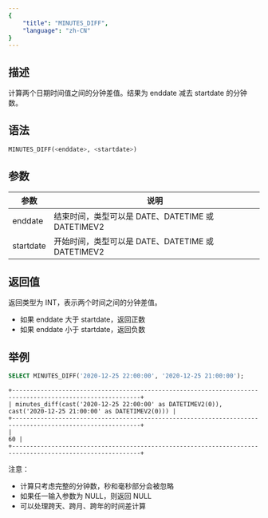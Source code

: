 ```yaml
---
{
    "title": "MINUTES_DIFF",
    "language": "zh-CN"
}
---
```


<!-- 
Licensed to the Apache Software Foundation (ASF) under one
or more contributor license agreements.  See the NOTICE file
distributed with this work for additional information
regarding copyright ownership.  The ASF licenses this file
to you under the Apache License, Version 2.0 (the
"License"); you may not use this file except in compliance
with the License.  You may obtain a copy of the License at

  http://www.apache.org/licenses/LICENSE-2.0

Unless required by applicable law or agreed to in writing,
software distributed under the License is distributed on an
"AS IS" BASIS, WITHOUT WARRANTIES OR CONDITIONS OF ANY
KIND, either express or implied.  See the License for the
specific language governing permissions and limitations
under the License.
-->

## 描述

计算两个日期时间值之间的分钟差值。结果为 enddate 减去 startdate 的分钟数。

## 语法

```sql
MINUTES_DIFF(<enddate>, <startdate>)
```

## 参数

| 参数 | 说明 |
| ---- | ---- |
| enddate | 结束时间，类型可以是 DATE、DATETIME 或 DATETIMEV2 |
| startdate | 开始时间，类型可以是 DATE、DATETIME 或 DATETIMEV2 |

## 返回值

返回类型为 INT，表示两个时间之间的分钟差值。
- 如果 enddate 大于 startdate，返回正数
- 如果 enddate 小于 startdate，返回负数

## 举例

```sql
SELECT MINUTES_DIFF('2020-12-25 22:00:00', '2020-12-25 21:00:00');
```

```text
+----------------------------------------------------------------------------------------------------------+
| minutes_diff(cast('2020-12-25 22:00:00' as DATETIMEV2(0)), cast('2020-12-25 21:00:00' as DATETIMEV2(0))) |
+----------------------------------------------------------------------------------------------------------+
|                                                                                                       60 |
+----------------------------------------------------------------------------------------------------------+
```

注意：
- 计算只考虑完整的分钟数，秒和毫秒部分会被忽略
- 如果任一输入参数为 NULL，则返回 NULL
- 可以处理跨天、跨月、跨年的时间差计算
